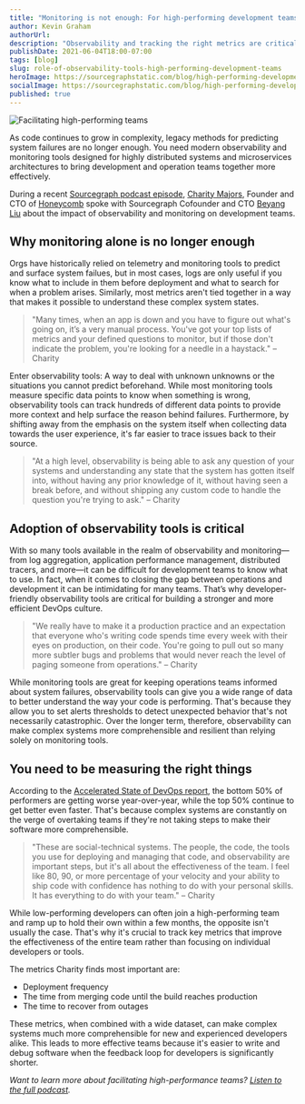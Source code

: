 ```yaml
---
title: "Monitoring is not enough: For high-performing development teams you need observability tools"
author: Kevin Graham
authorUrl: 
description: "Observability and tracking the right metrics are critical to development teams' success. We chatted to Charity Majors of Honeycomb about bridging the gap between dev and ops, and making software more comprehensible to everyone."
publishDate: 2021-06-04T18:00-07:00
tags: [blog]
slug: role-of-observability-tools-high-performing-development-teams
heroImage: https://sourcegraphstatic.com/blog/high-performing-development-teams-observability.gif
socialImage: https://sourcegraphstatic.com/blog/high-performing-development-teams-observability.gif
published: true
---
```


![Facilitating high-performing teams](https://sourcegraphstatic.com/blog/high-performing-development-teams-observability.gif)

As code continues to grow in complexity, legacy methods for predicting system failures are no longer enough. You need modern observability and monitoring tools designed for highly distributed systems and microservices architectures to bring development and operation teams together more effectively.

During a recent [Sourcegraph podcast episode](/podcast/charity-majors/), [Charity Majors](https://www.linkedin.com/in/charity-majors/), Founder and CTO of [Honeycomb](https://www.honeycomb.io/) spoke with Sourcegraph Cofounder and CTO [Beyang Liu](/handbook/company/team#beyang-liu) about the impact of observability and monitoring on development teams.

## Why monitoring alone is no longer enough

Orgs have historically relied on telemetry and monitoring tools to predict and surface system failues, but in most cases, logs are only useful if you know what to include in them before deployment and what to search for when a problem arises. Similarly, most metrics aren't tied together in a way that makes it possible to understand these complex system states. 

>"Many times, when an app is down and you have to figure out what's going on, it’s a very manual process. You've got your top lists of metrics and your defined questions to monitor, but if those don't indicate the problem, you're looking for a needle in a haystack." – Charity

Enter observability tools: A way to deal with unknown unknowns or the situations you cannot predict beforehand. While most monitoring tools measure specific data points to know when something is wrong, observability tools can track hundreds of different data points to provide more context and help surface the reason behind failures. Furthermore, by shifting away from the emphasis on the system itself when collecting data towards the user experience, it's far easier to trace issues back to their source.

>"At a high level, observability is being able to ask any question of your systems and understanding any state that the system has gotten itself into, without having any prior knowledge of it, without having seen a break before, and without shipping any custom code to handle the question you're trying to ask." – Charity

## Adoption of observability tools is critical

With so many tools available in the realm of observability and monitoring—from log aggregation, application performance management, distributed tracers, and more—it can be difficult for development teams to know what to use. In fact, when it comes to closing the gap between operations and development it can be intimidating for many teams. That’s why developer-friendly observability tools are critical for building a stronger and more efficient DevOps culture.

>"We really have to make it a production practice and an expectation that everyone who's writing code spends time every week with their eyes on production, on their code. You're going to pull out so many more subtler bugs and problems that would never reach the level of paging someone from operations." – Charity

While monitoring tools are great for keeping operations teams informed about system failures, observability tools can give you a wide range of data to better understand the way your code is performing. That's because they allow you to set alerts thresholds to detect unexpected behavior that's not necessarily catastrophic. Over the longer term, therefore, observability can make complex systems more comprehensible and resilient than relying solely on monitoring tools.

## You need to be measuring the right things 

According to the [Accelerated State of DevOps report](https://cloud.google.com/devops/state-of-devops/), the bottom 50% of performers are getting worse year-over-year, while the top 50% continue to get better even faster. That's because complex systems are constantly on the verge of overtaking teams if they're not taking steps to make their software more comprehensible.

> "These are social-technical systems. The people, the code, the tools you use for deploying and managing that code, and observability are important steps, but it's all about the effectiveness of the team. I feel like 80, 90, or more percentage of your velocity and your ability to ship code with confidence has nothing to do with your personal skills. It has everything to do with your team." – Charity

While low-performing developers can often join a high-performing team and ramp up to hold their own within a few months, the opposite isn't usually the case. That's why it's crucial to track key metrics that improve the effectiveness of the entire team rather than focusing on individual developers or tools. 

The metrics Charity finds most important are: 

- Deployment frequency
- The time from merging code until the build reaches production
- The time to recover from outages

These metrics, when combined with a wide dataset, can make complex systems much more comprehensible for new and experienced developers alike. This leads to more effective teams because it's easier to write and debug software when the feedback loop for developers is significantly shorter. 

_Want to learn more about facilitating high-performance teams? [Listen to the full podcast](/podcast/charity-majors/)._
